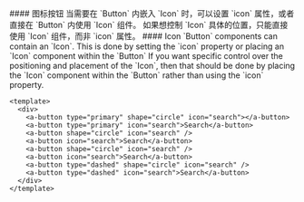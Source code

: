 <cn>
#### 图标按钮
当需要在 `Button` 内嵌入 `Icon` 时，可以设置 `icon` 属性，或者直接在 `Button` 内使用 `Icon` 组件。
如果想控制 `Icon` 具体的位置，只能直接使用 `Icon` 组件，而非 `icon` 属性。
</cn>

<us>
#### Icon
`Button` components can contain an `Icon`. This is done by setting the `icon` property or placing an `Icon` component within the `Button`
If you want specific control over the positioning and placement of the `Icon`, then that should be done by placing the `Icon` component within the `Button` rather than using the `icon` property.
</us>

```tpl
<template>
  <div>
    <a-button type="primary" shape="circle" icon="search"></a-button>
    <a-button type="primary" icon="search">Search</a-button>
    <a-button shape="circle" icon="search" />
    <a-button icon="search">Search</a-button>
    <a-button shape="circle" icon="search" />
    <a-button icon="search">Search</a-button>
    <a-button type="dashed" shape="circle" icon="search" />
    <a-button type="dashed" icon="search">Search</a-button>
  </div>
</template>
```
